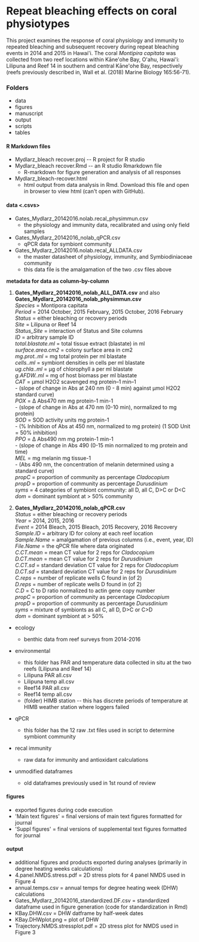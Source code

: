# Repeat bleaching effects on coral physiotypes 
This project examines the response of coral physiology and immunity to repeated bleaching and subsequent recovery during repeat bleaching events in 2014 and 2015 in Hawai'i. The coral *Montipira capitata* was collected from two reef locations within Kāne'ohe Bay, O'ahu, Hawai'i: Lilipuna and Reef 14 in southern and central Kāne'ohe Bay, respectively (reefs previously described in, Wall et al. (2018) Marine Biology 165:56-71).


### Folders
- data
- figures
- manuscript
- output
- scripts
- tables

#### R Markdown files 
 - Mydlarz_bleach recover.proj -- R project for R studio
 - Mydlarz_bleach recover.Rmd -- an R studio Rmarkdown file  
     - R-markdown for figure generation and analysis of all responses  
 - Mydlarz_bleach-recover.html  
     - html output from data analysis in Rmd. Download this file and open in browser to view html (can't open with GitHub).
      
#### data  <.csvs>
  - Gates_Mydlarz_20142016.nolab.recal_physimmun.csv  
      - the physiology and immunity data, recalibrated and using only field samples
  - Gates_Mydlarz_20142016_nolab_qPCR.csv  
      - qPCR data for symbiont community  
  - Gates_Mydlarz_20142016.nolab.recal_ALLDATA.csv  
      - the master datasheet of physiology, immunity, and Symbiodiniaceae community  
      - this data file is the amalgamation of the two .csv files above  
      
 **metadata for data as column-by-column**
  1. **Gates_Mydlarz_20142016_nolab_ALL_DATA.csv** and also **Gates_Mydlarz_20142016_nolab_physimmun.csv**    
      *Species* = Montipora capitata   
      *Period* = 2014 October, 2015 February, 2015 October, 2016 February 
      *Status* = either bleaching or recovery periods  
      *Site* = Lilipuna or Reef 14  
      *Status_Site* = interaction of Status and Site columns  
      *ID* = arbitrary sample ID  
      *total.blastate.ml* = total tissue extract (blastate) in ml   
      *surface.area.cm2* = colony surface area in cm2  
      *mg.prot..ml* = mg total protein per ml blastate  
      *cells..ml* = symbiont densities in cells per ml blastate  
      *ug.chla..ml* = μg of chlorophyll a per ml blastate    
      *g.AFDW..ml* = mg of host biomass per ml blastate  
      *CAT* = μmol H2O2 scavenged mg protein–1 min–1  
         - (slope of change in Abs at 240 nm (0 - 8 min) against μmol H2O2 standard curve)  
      *POX* = Δ Abs470 nm mg protein-1 min-1  
         - (slope of change in Abs at 470 nm (0-10 min), normalized to mg protein)  
      *SOD* = SOD activity units mg protein-1  
         - (% Inhibition of Abs at 450 nm, normalized to mg protein) (1 SOD Unit = 50% inhibition)    
      *PPO* = Δ Abs490 nm mg protein-1 min-1  
         - (slope of change in Abs 490 (0-15 min normalized to mg protein and time)  
      *MEL* = mg melanin mg tissue-1  
         - (Abs 490 nm, the concentration of melanin determined using a standard curve)  
      *propC* = proportion of community as percentage *Cladocopium*  
      *propD* = proportion of community as percentage *Durusdinium*    
      *syms* = 4 categories of symbiont community: all D, all C, D>C or D<C  
      *dom* = dominant symbiont at > 50% community  
      
  2. **Gates_Mydlarz_20142016_nolab_qPCR.csv**  
      *Status* = either bleaching or recovery periods  
      *Year* = 2014, 2015, 2016  
      *Event* = 2014 Bleach, 2015 Bleach, 2015 Recovery, 2016 Recovery  
      *Sample.ID* = arbitrary ID for colony at each reef location   
      *Sample.Name* = amalgamation of previous columns (i.e., event, year, ID)  
      *File.Name* = the qPCR file where data originated  
      *C.CT.mean* = mean CT value for 2 reps for *Cladocopium*    
      *D.CT.mean* = mean CT value for 2 reps for *Durusdinium*  
      *C.CT.sd* = standard deviation CT value for 2 reps for *Cladocopium*  
      *D.CT.sd* = standard deviation CT value for 2 reps for *Durusdinium*  
      *C.reps* = number of replicate wells C found in (of 2)  
      *D.reps* = number of replicate wells D found in (of 2)  
      *C.D* = C to D ratio normalized to actin gene copy number  
      *propC* = proportion of community as percentage *Cladocopium*  
      *propD* = proportion of community as percentage *Durusdinium*  
      *syms* = mixture of symbionts as all C, all D, D>C or C>D  
      *dom* = dominant symbiont at > 50%  
        
      
  - ecology <subfolder>
      - benthic data from reef surveys from 2014-2016
      
  - environmental <subfolder>
      - this folder has PAR and temperature data collected in situ at the two reefs (Lilipuna and Reef 14)
      - Lilipuna PAR all.csv
      - Lilipuna temp all.csv
      - Reef14 PAR all.csv
      - Reef14 temp all.csv
      - (folder) HIMB station -- this has discrete periods of temperature at HIMB weather station where loggers failed
      
   - qPCR <subfolder>
      - this folder has the 12 raw .txt files used in script to determine symbiont community
 
   - recal immunity <subfolder>
      - raw data for immunity and antioxidant calculations
 
   - unmodified dataframes <subfolder>
      - old dataframes previously used in 1st round of review
     
#### figures <folder>
   - exported figures during code execution
   - 'Main text figures' = final versions of main text figures formatted for journal
   - 'Suppl figures' = final versions of supplemental text figures formatted for journal
      
#### output
  - additional figures and products exported during analyses (primarily in degree heating weeks calculations)
  - 4.panel.NMDS.stress.pdf  = 2D stress plots for 4 panel NMDS used in Figure 4
  - annual.temps.csv = annual temps for degree heating week (DHW) calculations
  - Gates_Mydlarz_20142016_standardized.DF.csv = standardized dataframe used in figure generation (code for standardization in Rmd)
  - KBay.DHW.csv = DHW datframe by half-week dates
  - KBay.DHWplot.png = plot of DHW
  - Trajectory.NMDS.stressplot.pdf = 2D stress plot for NMDS used in Figure 3


